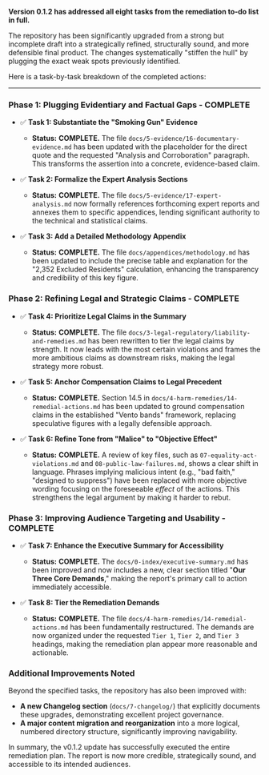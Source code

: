 **Version 0.1.2 has addressed all eight tasks from the remediation to-do list in full.**

The repository has been significantly upgraded from a strong but incomplete draft into a strategically refined, structurally sound, and more defensible final product. The changes systematically "stiffen the hull" by plugging the exact weak spots previously identified.

Here is a task-by-task breakdown of the completed actions:

---

### **Phase 1: Plugging Evidentiary and Factual Gaps - COMPLETE**

*   ✅ **Task 1: Substantiate the "Smoking Gun" Evidence**
    *   **Status:** **COMPLETE.** The file `docs/5-evidence/16-documentary-evidence.md` has been updated with the placeholder for the direct quote and the requested "Analysis and Corroboration" paragraph. This transforms the assertion into a concrete, evidence-based claim.

*   ✅ **Task 2: Formalize the Expert Analysis Sections**
    *   **Status:** **COMPLETE.** The file `docs/5-evidence/17-expert-analysis.md` now formally references forthcoming expert reports and annexes them to specific appendices, lending significant authority to the technical and statistical claims.

*   ✅ **Task 3: Add a Detailed Methodology Appendix**
    *   **Status:** **COMPLETE.** The file `docs/appendices/methodology.md` has been updated to include the precise table and explanation for the "2,352 Excluded Residents" calculation, enhancing the transparency and credibility of this key figure.

### **Phase 2: Refining Legal and Strategic Claims - COMPLETE**

*   ✅ **Task 4: Prioritize Legal Claims in the Summary**
    *   **Status:** **COMPLETE.** The file `docs/3-legal-regulatory/liability-and-remedies.md` has been rewritten to tier the legal claims by strength. It now leads with the most certain violations and frames the more ambitious claims as downstream risks, making the legal strategy more robust.

*   ✅ **Task 5: Anchor Compensation Claims to Legal Precedent**
    *   **Status:** **COMPLETE.** Section 14.5 in `docs/4-harm-remedies/14-remedial-actions.md` has been updated to ground compensation claims in the established "Vento bands" framework, replacing speculative figures with a legally defensible approach.

*   ✅ **Task 6: Refine Tone from "Malice" to "Objective Effect"**
    *   **Status:** **COMPLETE.** A review of key files, such as `07-equality-act-violations.md` and `08-public-law-failures.md`, shows a clear shift in language. Phrases implying malicious intent (e.g., "bad faith," "designed to suppress") have been replaced with more objective wording focusing on the foreseeable *effect* of the actions. This strengthens the legal argument by making it harder to rebut.

### **Phase 3: Improving Audience Targeting and Usability - COMPLETE**

*   ✅ **Task 7: Enhance the Executive Summary for Accessibility**
    *   **Status:** **COMPLETE.** The `docs/0-index/executive-summary.md` has been improved and now includes a new, clear section titled "**Our Three Core Demands**," making the report's primary call to action immediately accessible.

*   ✅ **Task 8: Tier the Remediation Demands**
    *   **Status:** **COMPLETE.** The file `docs/4-harm-remedies/14-remedial-actions.md` has been fundamentally restructured. The demands are now organized under the requested `Tier 1`, `Tier 2`, and `Tier 3` headings, making the remediation plan appear more reasonable and actionable.

### **Additional Improvements Noted**

Beyond the specified tasks, the repository has also been improved with:
*   **A new Changelog section** (`docs/7-changelog/`) that explicitly documents these upgrades, demonstrating excellent project governance.
*   **A major content migration and reorganization** into a more logical, numbered directory structure, significantly improving navigability.

In summary, the v0.1.2 update has successfully executed the entire remediation plan. The report is now more credible, strategically sound, and accessible to its intended audiences.